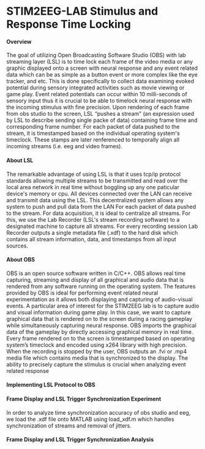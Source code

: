 # STIM2EEG-LAB Stimulus and Response Time Locking 

#### Overview
The goal of utilizing Open Broadcasting Software Studio (OBS) with lab streaming layer (LSL) is to time lock each frame of the video media or any graphic displayed onto a screen with neural response and any event related data which can be as simple as a button event or more complex like the eye tracker, and etc. This is done specifically to collect data examining evoked potential during sensory integrated activities such as movie viewing or game play. Event related potentials can occur within 10 milli-seconds of sensory input thus it is crucial to be able to timelock neural response with the incoming stimulus  with fine precision. Upon rendering of each frame from obs studio to the screen, LSL “pushes a stream" (an expression used by LSL to describe sending single packe of data) containing frame time and corresponding frame number. For each packet of data pushed to the stream, it is timestamped based on the individual operating system's timeclock. These stamps are later renferenced to temporally align all incoming streams (i.e. eeg and video frames).

#### About LSL
The remarkable advantage of using LSL is that it uses tcp/ip protocol standards allowing multiple streams to be transmitted and read over the local area network in real time without boggling up any one paticular device's memory or cpu. All devices connected over the LAN can receive and transmit data using the LSL. This decentralized system allows any system to push and pull data from the LAN For each packet of data pushed to the stream. For data acquisition, it is ideal to centralize all streams. For this, we use the Lab Recorder (LSL's stream recording software) to a designated machine to capture all streams. For every recording session Lab Recorder outputs a single metadata file (.xdf) to the hard disk which contains all stream information, data, and timestamps from all input sources. 

#### About OBS
OBS is an open source software written in C/C++. OBS allows real time capturing, streaming and display of all graphical and audio data that is rendered from any software running on the operating system. The features provided by OBS is ideal for performing event related neural experimentation as it allows both displaying and capturing of audio-visual events. A particular area of interest for the STIM2EEG lab is to capture audio and visual information during game play. In this case, we want to capture graphical data that is rendered on to the screen during a racing gameplay while simultaneously capturing neural response. OBS imports the graphical data of the gameplay by directly accessing graphical memory in real time. Every frame rendered on to the screen is timestamped based on operating system’s timeclock and encoded using x264 library with high precision. When the recording is stopped by the user, OBS outputs an .fvi or .mp4 media file which contains media that is synchronized to the display. The ability to precisely capture the stimulus is crucial when analyzing event related response  

#### Implementing LSL Protocol to OBS

#### Frame Display and LSL Trigger Synchronization Experiment
In order to analyze time synchronization accuracy of obs studio and eeg, we load the .xdf file onto MATLAB using load_xdf.m which handles synchronization of streams and removal of jitters.   

#### Frame Display and LSL Trigger Synchronization Analysis

 
